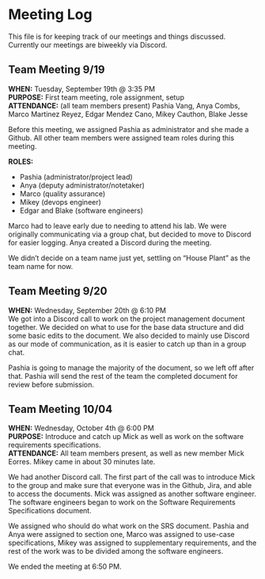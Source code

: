 # Meeting Log
This file is for keeping track of our meetings and things discussed. Currently our meetings are biweekly via Discord.

## Team Meeting 9/19
**WHEN:** Tuesday, September 19th @ 3:35 PM
<br>
**PURPOSE:** First team meeting, role assignment, setup
<br>
**ATTENDANCE:** (all team members present) Pashia Vang, Anya Combs, Marco Martinez Reyez, Edgar Mendez Cano, Mikey Cauthon, Blake Jesse

Before this meeting, we assigned Pashia as administrator and she made a Github. All other team members were assigned team roles during this meeting.

**ROLES:**
- Pashia (administrator/project lead)
- Anya (deputy administrator/notetaker)
- Marco (quality assurance)
- Mikey (devops engineer)
- Edgar and Blake (software engineers)

Marco had to leave early due to needing to attend his lab. We were originally communicating via a group chat, but decided to move to Discord for easier logging. Anya created a Discord during the meeting.

We didn’t decide on a team name just yet, settling on “House Plant” as the team name for now.

## Team Meeting 9/20
**WHEN:** Wednesday, September 20th @ 6:10 PM
<br>
We got into a Discord call to work on the project management document together. We decided on what to use for the base data structure and did some basic edits to the document.
We also decided to mainly use Discord as our mode of communication, as it is easier to catch up than in a group chat.

Pashia is going to manage the majority of the document, so we left off after that. Pashia will send the rest of the team the completed document for review before submission.

## Team Meeting 10/04
**WHEN:** Wednesday, October 4th @ 6:00 PM
<br>
**PURPOSE:** Introduce and catch up Mick as well as work on the software requirements specifications.
<br>
**ATTENDANCE:** All team members present, as well as new member Mick Eorres. Mikey came in about 30 minutes late.

We had another Discord call. The first part of the call was to introduce Mick to the group and make sure that everyone was in the Github, Jira, and able to access the documents. Mick was assigned as another software engineer. The software engineers began to work on the Software Requirements Specifications document.

We assigned who should do what work on the SRS document. Pashia and Anya were assigned to section one, Marco was assigned to use-case specifications, Mikey was assigned to supplementary requirements, and the rest of the work was to be divided among the software engineers.

We ended the meeting at 6:50 PM.
